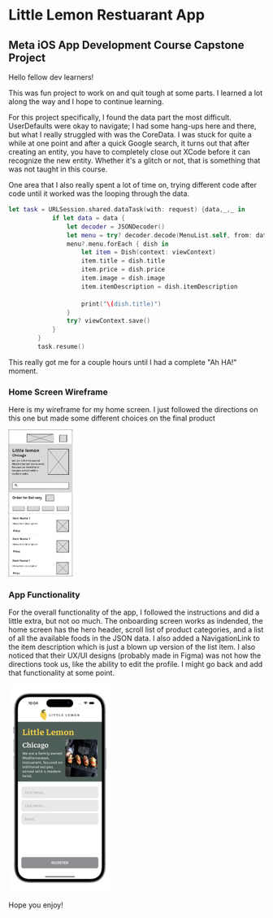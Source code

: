 # Little Lemon Restuarant App
## Meta iOS App Development Course Capstone Project

Hello fellow dev learners!

This was fun project to work on and quit tough at some parts. I learned a lot along the way and I hope to continue learning. 

For this project specifically, I found the data part the most difficult. UserDefaults were okay to navigate; I had some hang-ups here and there, but what I really struggled with was the CoreData. I was stuck for quite a while at one point and after a quick Google search, it turns out that after creating an entity, you have to completely close out XCode before it can recognize the new entity. Whether it's a glitch or not, that is something that was not taught in this course.

One area that I also really spent a lot of time on, trying different code after code until it worked was the looping through the data.

```swift
let task = URLSession.shared.dataTask(with: request) {data,_,_ in
            if let data = data {
                let decoder = JSONDecoder()
                let menu = try? decoder.decode(MenuList.self, from: data)
                menu?.menu.forEach { dish in
                    let item = Dish(context: viewContext)
                    item.title = dish.title
                    item.price = dish.price
                    item.image = dish.image
                    item.itemDescription = dish.itemDescription
                    
                    print("\(dish.title)")
                }
                try? viewContext.save()
            }
        }
        task.resume()
```
This really got me for a couple hours until I had a complete "Ah HA!" moment.


### Home Screen Wireframe
Here is my wireframe for my home screen. I just followed the directions on this one but made some different choices on the final product

<img src="https://github.com/bobbycoleman-dev/LittleLemonRestuarant/blob/main/ProjectImages/HomeViewWireframe.png" width=25% height=25%>

### App Functionality
For the overall functionality of the app, I followed the instructions and did a little extra, but not oo much. The onboarding screen works as indended, the home screen has the hero header, scroll list of product categories, and a list of all the available foods in the JSON data. I also added a NavigationLink to the item description which is just a blown up version of the list item. I also noticed that their UX/UI designs (probably made in Figma) was not how the directions took us, like the ability to edit the profile. I might go back and add that functionality at some point.

<img src="https://github.com/bobbycoleman-dev/LittleLemonRestuarant/blob/main/ProjectImages/OnboardingScreen.png" width=40% height=40%>

Hope you enjoy!

